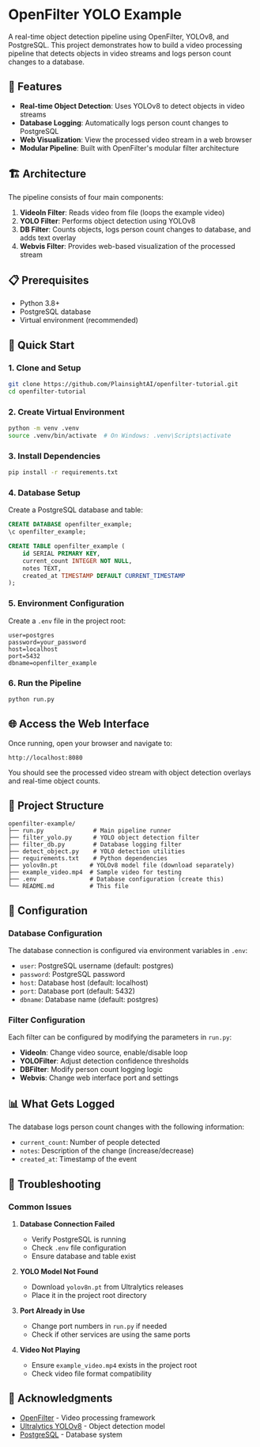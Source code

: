 # OpenFilter YOLO Example

A real-time object detection pipeline using OpenFilter, YOLOv8, and PostgreSQL. This project demonstrates how to build a video processing pipeline that detects objects in video streams and logs person count changes to a database.

## 🎯 Features

- **Real-time Object Detection**: Uses YOLOv8 to detect objects in video streams
- **Database Logging**: Automatically logs person count changes to PostgreSQL
- **Web Visualization**: View the processed video stream in a web browser
- **Modular Pipeline**: Built with OpenFilter's modular filter architecture

## 🏗️ Architecture

The pipeline consists of four main components:

1. **VideoIn Filter**: Reads video from file (loops the example video)
2. **YOLO Filter**: Performs object detection using YOLOv8
3. **DB Filter**: Counts objects, logs person count changes to database, and adds text overlay
4. **Webvis Filter**: Provides web-based visualization of the processed stream

## 📋 Prerequisites

- Python 3.8+
- PostgreSQL database
- Virtual environment (recommended)

## 🚀 Quick Start

### 1. Clone and Setup

```bash
git clone https://github.com/PlainsightAI/openfilter-tutorial.git
cd openfilter-tutorial
```

### 2. Create Virtual Environment

```bash
python -m venv .venv
source .venv/bin/activate  # On Windows: .venv\Scripts\activate
```

### 3. Install Dependencies

```bash
pip install -r requirements.txt
```
### 4. Database Setup

Create a PostgreSQL database and table:

```sql
CREATE DATABASE openfilter_example;
\c openfilter_example;

CREATE TABLE openfilter_example (
    id SERIAL PRIMARY KEY,
    current_count INTEGER NOT NULL,
    notes TEXT,
    created_at TIMESTAMP DEFAULT CURRENT_TIMESTAMP
);
```

### 5. Environment Configuration

Create a `.env` file in the project root:

```env
user=postgres
password=your_password
host=localhost
port=5432
dbname=openfilter_example
```

### 6. Run the Pipeline

```bash
python run.py
```

## 🌐 Access the Web Interface

Once running, open your browser and navigate to:
```
http://localhost:8080
```

You should see the processed video stream with object detection overlays and real-time object counts.

## 📁 Project Structure

```
openfilter-example/
├── run.py              # Main pipeline runner
├── filter_yolo.py      # YOLO object detection filter
├── filter_db.py        # Database logging filter
├── detect_object.py    # YOLO detection utilities
├── requirements.txt    # Python dependencies
├── yolov8n.pt         # YOLOv8 model file (download separately)
├── example_video.mp4  # Sample video for testing
├── .env               # Database configuration (create this)
└── README.md          # This file
```

## 🔧 Configuration

### Database Configuration

The database connection is configured via environment variables in `.env`:

- `user`: PostgreSQL username (default: postgres)
- `password`: PostgreSQL password
- `host`: Database host (default: localhost)
- `port`: Database port (default: 5432)
- `dbname`: Database name (default: postgres)

### Filter Configuration

Each filter can be configured by modifying the parameters in `run.py`:

- **VideoIn**: Change video source, enable/disable loop
- **YOLOFilter**: Adjust detection confidence thresholds
- **DBFilter**: Modify person count logging logic
- **Webvis**: Change web interface port and settings

## 📊 What Gets Logged

The database logs person count changes with the following information:
- `current_count`: Number of people detected
- `notes`: Description of the change (increase/decrease)
- `created_at`: Timestamp of the event

## 🐛 Troubleshooting

### Common Issues

1. **Database Connection Failed**
   - Verify PostgreSQL is running
   - Check `.env` file configuration
   - Ensure database and table exist

2. **YOLO Model Not Found**
   - Download `yolov8n.pt` from Ultralytics releases
   - Place it in the project root directory

3. **Port Already in Use**
   - Change port numbers in `run.py` if needed
   - Check if other services are using the same ports

4. **Video Not Playing**
   - Ensure `example_video.mp4` exists in the project root
   - Check video file format compatibility


## 🙏 Acknowledgments

- [OpenFilter](https://github.com/openfilter/openfilter) - Video processing framework
- [Ultralytics YOLOv8](https://github.com/ultralytics/ultralytics) - Object detection model
- [PostgreSQL](https://www.postgresql.org/) - Database system 